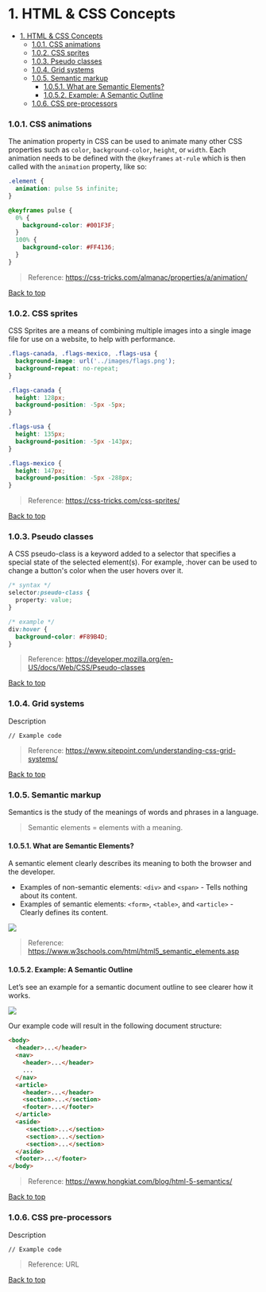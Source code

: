 # 1. HTML & CSS Concepts
<!-- TOC -->

- [1. HTML & CSS Concepts](#1-html--css-concepts)
    - [1.0.1. CSS animations](#101-css-animations)
    - [1.0.2. CSS sprites](#102-css-sprites)
    - [1.0.3. Pseudo classes](#103-pseudo-classes)
    - [1.0.4. Grid systems](#104-grid-systems)
    - [1.0.5. Semantic markup](#105-semantic-markup)
      - [1.0.5.1. What are Semantic Elements?](#1051-what-are-semantic-elements)
      - [1.0.5.2. Example: A Semantic Outline](#1052-example-a-semantic-outline)
    - [1.0.6. CSS pre-processors](#106-css-pre-processors)

<!-- /TOC -->

### 1.0.1. CSS animations
The animation property in CSS can be used to animate many other CSS properties such as `color`, `background-color`, `height`, or `width`. Each animation needs to be defined with the `@keyframes` `at-rule` which is then called with the `animation` property, like so:



```css
.element {
  animation: pulse 5s infinite;
}

@keyframes pulse {
  0% {
    background-color: #001F3F;
  }
  100% {
    background-color: #FF4136;
  }
}
```

> Reference: https://css-tricks.com/almanac/properties/a/animation/

[Back to top](#contents)


### 1.0.2. CSS sprites
CSS Sprites are a means of combining multiple images into a single image file for use on a website, to help with performance.

```css
.flags-canada, .flags-mexico, .flags-usa {
  background-image: url('../images/flags.png');
  background-repeat: no-repeat;
}

.flags-canada {
  height: 128px;
  background-position: -5px -5px;
}

.flags-usa {
  height: 135px;
  background-position: -5px -143px;
}

.flags-mexico {
  height: 147px;
  background-position: -5px -288px;
}
```

> Reference: https://css-tricks.com/css-sprites/

[Back to top](#contents)


### 1.0.3. Pseudo classes
A CSS pseudo-class is a keyword added to a selector that specifies a special state of the selected element(s). For example, :hover can be used to change a button's color when the user hovers over it.

```css
/* syntax */
selector:pseudo-class {
  property: value;
}

/* example */
div:hover {
  background-color: #F89B4D;
}
```

> Reference: https://developer.mozilla.org/en-US/docs/Web/CSS/Pseudo-classes

[Back to top](#contents)



### 1.0.4. Grid systems
Description

```
// Example code
```

> Reference: https://www.sitepoint.com/understanding-css-grid-systems/

[Back to top](#contents)


### 1.0.5. Semantic markup
Semantics is the study of the meanings of words and phrases in a language.

> Semantic elements = elements with a meaning.

#### 1.0.5.1. What are Semantic Elements?
A semantic element clearly describes its meaning to both the browser and the developer.

- Examples of non-semantic elements: `<div>` and `<span>` - Tells nothing about its content.
- Examples of semantic elements: `<form>`, `<table>`, and `<article>` - Clearly defines its content.

![](https://www.w3schools.com/html/img_sem_elements.gif)

> Reference: https://www.w3schools.com/html/html5_semantic_elements.asp

#### 1.0.5.2. Example: A Semantic Outline

Let’s see an example for a semantic document outline to see clearer how it works. 

![](https://assets.hongkiat.com/uploads/html-5-semantics/document-outline-example.jpg)

Our example code will result in the following document structure:

```html
<body>
  <header>...</header>
  <nav>
    <header>...</header>
    ...
  </nav>
  <article>
    <header>...</header>
    <section>...</section>
    <footer>...</footer>
  </article>
  <aside>
     <section>...</section>
     <section>...</section>
     <section>...</section>
  </aside>
  <footer>...</footer> 
</body>
```

> Reference: https://www.hongkiat.com/blog/html-5-semantics/

[Back to top](#contents)


### 1.0.6. CSS pre-processors
Description

```
// Example code
```

> Reference: URL

[Back to top](#contents)


